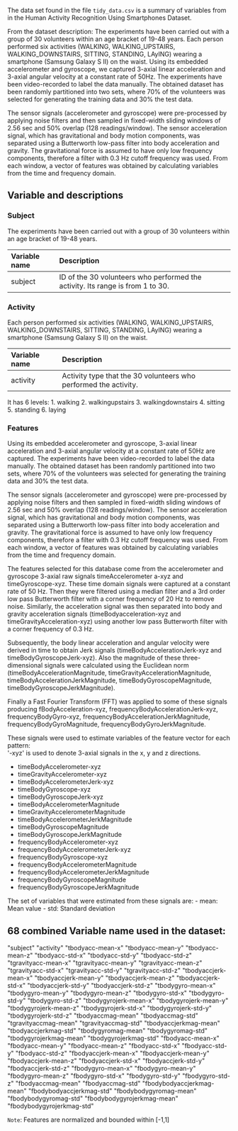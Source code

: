 The data set found in the file `tidy_data.csv` is a summary of variables
from in the Human Activity Recognition Using Smartphones Dataset.

From the dataset description: The experiments have been carried out with
a group of 30 volunteers within an age bracket of 19-48 years. Each
person performed six activities (WALKING, WALKING\_UPSTAIRS,
WALKING\_DOWNSTAIRS, SITTING, STANDING, LAyING) wearing a smartphone
(Samsung Galaxy S II) on the waist. Using its embedded accelerometer and
gyroscope, we captured 3-axial linear acceleration and 3-axial angular
velocity at a constant rate of 50Hz. The experiments have been
video-recorded to label the data manually. The obtained dataset has been
randomly partitioned into two sets, where 70% of the volunteers was
selected for generating the training data and 30% the test data.

The sensor signals (accelerometer and gyroscope) were pre-processed by
applying noise filters and then sampled in fixed-width sliding windows
of 2.56 sec and 50% overlap (128 readings/window). The sensor
acceleration signal, which has gravitational and body motion components,
was separated using a Butterworth low-pass filter into body acceleration
and gravity. The gravitational force is assumed to have only low
frequency components, therefore a filter with 0.3 Hz cutoff frequency
was used. From each window, a vector of features was obtained by
calculating variables from the time and frequency domain.

Variable and descriptions
-------------------------

### Subject

The experiments have been carried out with a group of 30 volunteers
within an age bracket of 19-48 years.

<table>
<thead>
<tr class="header">
<th align="left">Variable name</th>
<th align="left">Description</th>
</tr>
</thead>
<tbody>
<tr class="odd">
<td align="left">subject</td>
<td align="left">ID of the 30 volunteers who performed the activity. Its range is from 1 to 30.</td>
</tr>
</tbody>
</table>

### Activity

Each person performed six activities (WALKING, WALKING\_UPSTAIRS,
WALKING\_DOWNSTAIRS, SITTING, STANDING, LAyING) wearing a smartphone
(Samsung Galaxy S II) on the waist.

<table>
<thead>
<tr class="header">
<th align="left">Variable name</th>
<th align="left">Description</th>
</tr>
</thead>
<tbody>
<tr class="odd">
<td align="left">activity</td>
<td align="left">Activity type that the 30 volunteers who performed the activity.</td>
</tr>
</tbody>
</table>

It has 6 levels: 1. walking 2. walkingupstairs 3. walkingdownstairs 4.
sitting 5. standing 6. laying

### Features

Using its embedded accelerometer and gyroscope, 3-axial linear
acceleration and 3-axial angular velocity at a constant rate of 50Hz are
captured. The experiments have been video-recorded to label the data
manually. The obtained dataset has been randomly partitioned into two
sets, where 70% of the volunteers was selected for generating the
training data and 30% the test data.

The sensor signals (accelerometer and gyroscope) were pre-processed by
applying noise filters and then sampled in fixed-width sliding windows
of 2.56 sec and 50% overlap (128 readings/window). The sensor
acceleration signal, which has gravitational and body motion components,
was separated using a Butterworth low-pass filter into body acceleration
and gravity. The gravitational force is assumed to have only low
frequency components, therefore a filter with 0.3 Hz cutoff frequency
was used. From each window, a vector of features was obtained by
calculating variables from the time and frequency domain.

The features selected for this database come from the accelerometer and
gyroscope 3-axial raw signals timeAccelerometer a-xyz and
timeGyroscope-xyz. These time domain signals were captured at a constant
rate of 50 Hz. Then they were filtered using a median filter and a 3rd
order low pass Butterworth filter with a corner frequency of 20 Hz to
remove noise. Similarly, the acceleration signal was then separated into
body and gravity acceleration signals (timeBodyacceleration-xyz and
timeGravityAcceleration-xyz) using another low pass Butterworth filter
with a corner frequency of 0.3 Hz.

Subsequently, the body linear acceleration and angular velocity were
derived in time to obtain Jerk signals (timeBodyAccelerationJerk-xyz and
timeBodyGyroscopeJerk-xyz). Also the magnitude of these
three-dimensional signals were calculated using the Euclidean norm
(timeBodyAccelerationMagnitude, timeGravityAccelerationMagnitude,
timeBodyAccelerationJerkMagnitude, timeBodyGyroscopeMagnitude,
timeBodyGyroscopeJerkMagnitude).

Finally a Fast Fourier Transform (FFT) was applied to some of these
signals producing fBodyAcceleration-xyz,
frequencyBodyAccelerationJerk-xyz, frequencyBodyGyro-xyz,
frequencyBodyAccelerationJerkMagnitude, frequencyBodyGyroMagnitude,
frequencyBodyGyroJerkMagnitude.

These signals were used to estimate variables of the feature vector for
each pattern:  
'-xyz' is used to denote 3-axial signals in the x, y and z directions.

-   timeBodyAccelerometer-xyz
-   timeGravityAccelerometer-xyz
-   timeBodyAccelerometerJerk-xyz
-   timeBodyGyroscope-xyz
-   timeBodyGyroscopeJerk-xyz
-   timeBodyAccelerometerMagnitude
-   timeGravityAccelerometerMagnitude
-   timeBodyAccelerometerJerkMagnitude
-   timeBodyGyroscopeMagnitude
-   timeBodyGyroscopeJerkMagnitude
-   frequencyBodyAccelerometer-xyz
-   frequencyBodyAccelerometerJerk-xyz
-   frequencyBodyGyroscope-xyz
-   frequencyBodyAccelerometerMagnitude
-   frequencyBodyAccelerometerJerkMagnitude
-   frequencyBodyGyroscopeMagnitude
-   frequencyBodyGyroscopeJerkMagnitude

The set of variables that were estimated from these signals are: - mean:
Mean value - std: Standard deviation

**68 combined Variable name used in the dataset:**
--------------------------------------------------

"subject" "activity" "tbodyacc-mean-x" "tbodyacc-mean-y"
"tbodyacc-mean-z" "tbodyacc-std-x" "tbodyacc-std-y" "tbodyacc-std-z"
"tgravityacc-mean-x" "tgravityacc-mean-y" "tgravityacc-mean-z"
"tgravityacc-std-x" "tgravityacc-std-y" "tgravityacc-std-z"
"tbodyaccjerk-mean-x" "tbodyaccjerk-mean-y" "tbodyaccjerk-mean-z"
"tbodyaccjerk-std-x" "tbodyaccjerk-std-y" "tbodyaccjerk-std-z"
"tbodygyro-mean-x" "tbodygyro-mean-y" "tbodygyro-mean-z"
"tbodygyro-std-x" "tbodygyro-std-y" "tbodygyro-std-z"
"tbodygyrojerk-mean-x" "tbodygyrojerk-mean-y" "tbodygyrojerk-mean-z"
"tbodygyrojerk-std-x" "tbodygyrojerk-std-y" "tbodygyrojerk-std-z"
"tbodyaccmag-mean" "tbodyaccmag-std" "tgravityaccmag-mean"
"tgravityaccmag-std" "tbodyaccjerkmag-mean" "tbodyaccjerkmag-std"
"tbodygyromag-mean" "tbodygyromag-std" "tbodygyrojerkmag-mean"
"tbodygyrojerkmag-std" "fbodyacc-mean-x" "fbodyacc-mean-y"
"fbodyacc-mean-z" "fbodyacc-std-x" "fbodyacc-std-y" "fbodyacc-std-z"
"fbodyaccjerk-mean-x" "fbodyaccjerk-mean-y" "fbodyaccjerk-mean-z"
"fbodyaccjerk-std-x" "fbodyaccjerk-std-y" "fbodyaccjerk-std-z"
"fbodygyro-mean-x" "fbodygyro-mean-y" "fbodygyro-mean-z"
"fbodygyro-std-x" "fbodygyro-std-y" "fbodygyro-std-z" "fbodyaccmag-mean"
"fbodyaccmag-std" "fbodybodyaccjerkmag-mean" "fbodybodyaccjerkmag-std"
"fbodybodygyromag-mean" "fbodybodygyromag-std"
"fbodybodygyrojerkmag-mean" "fbodybodygyrojerkmag-std"

`Note`: Features are normalized and bounded within [-1,1]
